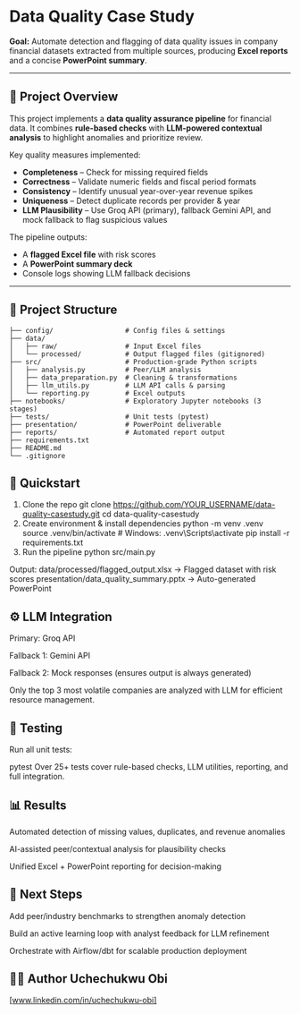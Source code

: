 # Data Quality Case Study

**Goal:** Automate detection and flagging of data quality issues in company financial datasets extracted from multiple sources, producing **Excel reports** and a concise **PowerPoint summary**.

---

## 🧭 Project Overview
This project implements a **data quality assurance pipeline** for financial data. It combines **rule-based checks** with **LLM-powered contextual analysis** to highlight anomalies and prioritize review.  

Key quality measures implemented:
- **Completeness** – Check for missing required fields  
- **Correctness** – Validate numeric fields and fiscal period formats  
- **Consistency** – Identify unusual year-over-year revenue spikes  
- **Uniqueness** – Detect duplicate records per provider & year  
- **LLM Plausibility** – Use Groq API (primary), fallback Gemini API, and mock fallback to flag suspicious values  

The pipeline outputs:
- A **flagged Excel file** with risk scores  
- A **PowerPoint summary deck**  
- Console logs showing LLM fallback decisions  

---

## 📁 Project Structure
```text
├── config/                  # Config files & settings
├── data/
│   ├── raw/                 # Input Excel files
│   └── processed/           # Output flagged files (gitignored)
├── src/                     # Production-grade Python scripts
│   ├── analysis.py          # Peer/LLM analysis
│   ├── data_preparation.py  # Cleaning & transformations
│   ├── llm_utils.py         # LLM API calls & parsing
│   └── reporting.py         # Excel outputs
├── notebooks/               # Exploratory Jupyter notebooks (3 stages)
├── tests/                   # Unit tests (pytest)
├── presentation/            # PowerPoint deliverable
├── reports/                 # Automated report output
├── requirements.txt
├── README.md
└── .gitignore
```

## 🚀 Quickstart
1. Clone the repo
git clone https://github.com/YOUR_USERNAME/data-quality-casestudy.git
cd data-quality-casestudy
2. Create environment & install dependencies
python -m venv .venv
source .venv/bin/activate  # Windows: .venv\Scripts\activate
pip install -r requirements.txt
3. Run the pipeline
python src/main.py

Output:
data/processed/flagged_output.xlsx → Flagged dataset with risk scores
presentation/data_quality_summary.pptx → Auto-generated PowerPoint

## ⚙️ LLM Integration
Primary: Groq API

Fallback 1: Gemini API

Fallback 2: Mock responses (ensures output is always generated)

Only the top 3 most volatile companies are analyzed with LLM for efficient resource management.

## 🧪 Testing
Run all unit tests:

pytest
Over 25+ tests cover rule-based checks, LLM utilities, reporting, and full integration.

## 📊 Results
Automated detection of missing values, duplicates, and revenue anomalies

AI-assisted peer/contextual analysis for plausibility checks

Unified Excel + PowerPoint reporting for decision-making


## 🎯 Next Steps
Add peer/industry benchmarks to strengthen anomaly detection

Build an active learning loop with analyst feedback for LLM refinement

Orchestrate with Airflow/dbt for scalable production deployment

## 🧑‍💻 Author Uchechukwu Obi 
[www.linkedin.com/in/uchechukwu-obi]

